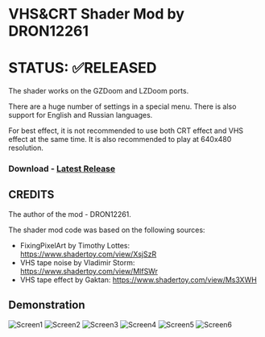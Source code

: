 # VHS&CRT Shader Mod by DRON12261

# STATUS: ✅RELEASED

The shader works on the GZDoom and LZDoom ports.

There are a huge number of settings in a special menu.
There is also support for English and Russian languages.

For best effect, it is not recommended to use both CRT effect and VHS effect at the same time. 
It is also recommended to play at 640x480 resolution.

### Download - [Latest Release](https://github.com/Doom-Mapping-Modding-Lair-DRON12261/WAD-Hotel-of-the-Dead/releases/latest/download/HOTDv4.zip)

## CREDITS
The author of the mod - DRON12261.

The shader mod code was based on the following sources:
- FixingPixelArt by Timothy Lottes:
https://www.shadertoy.com/view/XsjSzR 
- VHS tape noise by Vladimir Storm:
https://www.shadertoy.com/view/MlfSWr
- VHS tape effect by Gaktan:
https://www.shadertoy.com/view/Ms3XWH

## Demonstration

![Screen1](https://i.ibb.co/F6dry5H/Screenshot-Doom-20230324-215428.png)
![Screen2](https://i.ibb.co/L1TtCR5/Screenshot-Doom-20230324-215443.png)
![Screen3](https://i.ibb.co/V9MYG5B/Screenshot-Doom-20230324-201217.png)
![Screen4](https://i.ibb.co/G0dmCNn/Screenshot-Doom-20230324-201254.png)
![Screen5](https://i.ibb.co/80LzRhk/Screenshot-Doom-20230324-201326.png)
![Screen6](https://i.ibb.co/MPtvTvL/123.png)

